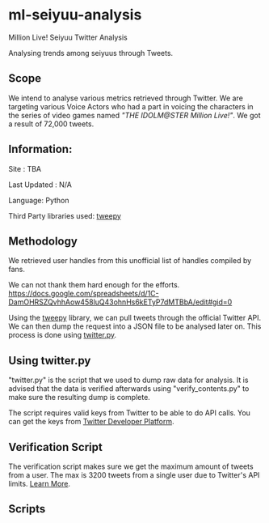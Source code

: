 # ml-seiyuu-analysis
Million Live! Seiyuu Twitter Analysis

Analysing trends among seiyuus through Tweets.

## Scope

We intend to analyse various metrics retrieved through Twitter. We are targeting various Voice Actors who had a part in voicing the characters in the series of video games named *"THE IDOLM@STER Million Live!"*. We got a result of 72,000 tweets.


## Information:
Site : TBA

Last Updated : N/A

Language: Python

Third Party libraries used: [tweepy](http://www.tweepy.org)



## Methodology
We retrieved user handles from this unofficial list of handles compiled by fans.

We can not thank them hard enough for the efforts.
https://docs.google.com/spreadsheets/d/1C-DamOHRSZQvhhAow458luQ43ohnHs6kETyP7dMTBbA/edit#gid=0

Using the [tweepy](http://www.tweepy.org/) library, we can pull tweets through the official Twitter API. We can then dump the request into a JSON file to be analysed later on.
This process is done using [twitter.py](https://github.com/seizuresmiley/ml-seiyuu-analysis/blob/master/twitter.py).


## Using twitter.py
"twitter.py" is the script that we used to dump raw data for analysis. It is advised that the data is verified afterwards using "verify_contents.py" to make sure the resulting dump is complete.

The script requires valid keys from Twitter to be able to do API calls. You can get the keys from [Twitter Developer Platform](https://developer.twitter.com/content/developer-twitter/en.html).

## Verification Script
The verification script makes sure we get the maximum amount of tweets from a user. The max is 3200 tweets from a single user due to Twitter's API limits. [Learn More](https://developer.twitter.com/en/docs/tweets/timelines/api-reference/get-statuses-user_timeline.html).

## Scripts
